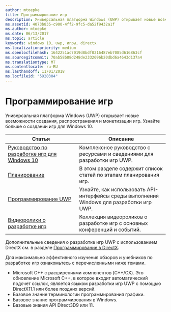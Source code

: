 ```yaml
---
author: mtoepke
title: Программирование игр
description: Универсальная платформа Windows (UWP) открывает новые возможности создания, распространения и монетизации игр. Узнайте о том, как приступить к созданию новой игры или перенести существующую игру.
ms.assetid: 4073b835-c900-4ff2-9fc5-da52f9432a1f
ms.author: mtoepke
ms.date: 06/13/2017
ms.topic: article
keywords: windows 10, uwp, игры, directx
ms.localizationpriority: medium
ms.openlocfilehash: 1642251ac7019d8bdf0216487eb7085d616863cf
ms.sourcegitcommit: 70ab58b88d248de2332096b20dbd6a4643d137a4
ms.translationtype: MT
ms.contentlocale: ru-RU
ms.lasthandoff: 11/01/2018
ms.locfileid: "5920304"
---
```

# <a name="game-programming"></a>Программирование игр

Универсальная платформа Windows (UWP) открывает новые возможности создания, распространения и монетизации игр. Узнайте больше о создании игр для Windows 10.

| Статья | Описание |
|---------------------------------------------------------------------------------------------------------------------------------------------------|-------------------------------------------------------------------------------------------------------------------------------------------------------------------------------------------------------------------------------------------------------------------------------------------------------------------------------------------------------------------------------------------------------------------------------------------------------------------------------|
| [Руководство по разработке игр для Windows 10](e2e.md) | Комплексное руководство с ресурсами и сведениями для разработки игр UWP. |
| [Планирование](planning.md) | В этом разделе содержит список статей по этапам планирования игр. |
| [Программирование UWP](uwp-programming.md) | Узнайте, как использовать API-интерфейсы среды выполнения Windows для разработки игр UWP. |
| [Видеоролики о разработке игр](game-development-videos.md) | Коллекция видеороликов о разработке игр с основных конференций и событий. |

Дополнительные сведения о разработке игр UWP с использованием DirectX см. в разделе [Программирование в DirectX](directx-programming.md).

Для максимально эффективного изучения обзоров и учебников по разработке игр ознакомьтесь с перечисленными ниже темами.

-   Microsoft C++ с расширениями компонентов (C++/CX). Это обновление Microsoft C++, в которое входит автоматический подсчет ссылок, является языком разработки игр UWP с помощью DirectX11.1 или более поздних версий.
-   Базовое знание терминологии программирования графики.
-   Базовое знание программирования в Windows.
-   Базовые знания API Direct3D9 или 11.

 

 




